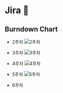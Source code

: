 # Jira 💙

## Burndown Chart


- 2주차 
![2주차](https://user-images.githubusercontent.com/76838814/219382732-12a780d0-88c4-4622-ad5d-af1c884bdfd9.png)


- 3주차
![3주차](https://user-images.githubusercontent.com/76838814/219383084-8d6dea4a-bd39-4538-887b-2a648ff98332.png)

- 4주차
![4주차](https://user-images.githubusercontent.com/76838814/219383349-993aa0d3-4c33-4f3c-89b5-49681685ed8e.png)

- 5주차
![5주차](https://user-images.githubusercontent.com/76838814/219383458-bf4ea9eb-1650-426e-93cb-16856c40ebd4.png)

- 6주차